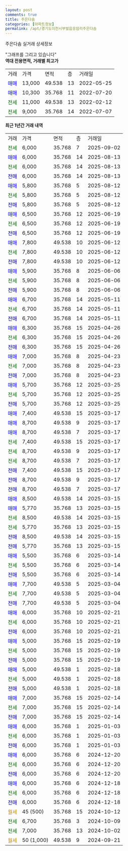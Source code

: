 ```yaml
---
layout: post
comments: true
title: 주은다솜
categories: [아파트정보]
permalink: /apt/경기도이천시부발읍응암리주은다솜
---
```


주은다솜 실거래 상세정보

<script type="text/javascript">
  google.charts.load('current', {'packages':['line', 'corechart']});
  google.charts.setOnLoadCallback(drawChart);

  function drawChart() {
    var data = new google.visualization.DataTable();
    data.addColumn('date', '거래일');
    data.addColumn('number', "매매");
    data.addColumn('number', "전세");
    data.addColumn('number', "전매");

    data.addRows([[new Date(Date.parse("2025-09-02")), null, 6000, null], [new Date(Date.parse("2025-08-13")), 6000, null, null], [new Date(Date.parse("2025-08-13")), null, 6000, null], [new Date(Date.parse("2025-08-13")), null, null, 6000], [new Date(Date.parse("2025-08-12")), 5800, null, null], [new Date(Date.parse("2025-08-12")), null, 5800, null], [new Date(Date.parse("2025-08-12")), null, null, 5800], [new Date(Date.parse("2025-06-19")), 6500, null, null], [new Date(Date.parse("2025-06-19")), null, 6500, null], [new Date(Date.parse("2025-06-19")), null, null, 6500], [new Date(Date.parse("2025-06-12")), 7800, null, null], [new Date(Date.parse("2025-06-12")), null, 7800, null], [new Date(Date.parse("2025-06-12")), null, null, 7800], [new Date(Date.parse("2025-06-06")), 5900, null, null], [new Date(Date.parse("2025-06-06")), null, 5900, null], [new Date(Date.parse("2025-06-06")), null, null, 5900], [new Date(Date.parse("2025-05-11")), 6700, null, null], [new Date(Date.parse("2025-05-11")), null, 6700, null], [new Date(Date.parse("2025-05-11")), null, null, 6700], [new Date(Date.parse("2025-04-26")), 6300, null, null], [new Date(Date.parse("2025-04-26")), null, 6300, null], [new Date(Date.parse("2025-04-26")), null, null, 6300], [new Date(Date.parse("2025-04-23")), 7000, null, null], [new Date(Date.parse("2025-04-23")), null, 7000, null], [new Date(Date.parse("2025-04-23")), null, null, 7000], [new Date(Date.parse("2025-03-25")), 5700, null, null], [new Date(Date.parse("2025-03-25")), null, 5700, null], [new Date(Date.parse("2025-03-25")), null, null, 5700], [new Date(Date.parse("2025-03-17")), 7400, null, null], [new Date(Date.parse("2025-03-17")), 8700, null, null], [new Date(Date.parse("2025-03-17")), 8700, null, null], [new Date(Date.parse("2025-03-17")), null, 7400, null], [new Date(Date.parse("2025-03-17")), null, 8700, null], [new Date(Date.parse("2025-03-17")), null, 8700, null], [new Date(Date.parse("2025-03-17")), null, null, 7400], [new Date(Date.parse("2025-03-17")), null, null, 8700], [new Date(Date.parse("2025-03-17")), null, null, 8700], [new Date(Date.parse("2025-03-15")), 8500, null, null], [new Date(Date.parse("2025-03-15")), 5770, null, null], [new Date(Date.parse("2025-03-15")), null, 8500, null], [new Date(Date.parse("2025-03-15")), null, 5770, null], [new Date(Date.parse("2025-03-15")), null, null, 8500], [new Date(Date.parse("2025-03-15")), null, null, 5770], [new Date(Date.parse("2025-03-14")), 5500, null, null], [new Date(Date.parse("2025-03-14")), null, 5500, null], [new Date(Date.parse("2025-03-14")), null, null, 5500], [new Date(Date.parse("2025-03-04")), 7700, null, null], [new Date(Date.parse("2025-03-04")), null, 7700, null], [new Date(Date.parse("2025-03-04")), null, null, 7700], [new Date(Date.parse("2025-02-21")), 6000, null, null], [new Date(Date.parse("2025-02-21")), null, 6000, null], [new Date(Date.parse("2025-02-21")), null, null, 6000], [new Date(Date.parse("2025-02-19")), 5000, null, null], [new Date(Date.parse("2025-02-19")), null, 5000, null], [new Date(Date.parse("2025-02-19")), null, null, 5000], [new Date(Date.parse("2025-02-18")), 5000, null, null], [new Date(Date.parse("2025-02-18")), null, 5000, null], [new Date(Date.parse("2025-02-18")), null, null, 5000], [new Date(Date.parse("2025-02-14")), 7000, null, null], [new Date(Date.parse("2025-02-14")), null, 7000, null], [new Date(Date.parse("2025-02-14")), null, null, 7000], [new Date(Date.parse("2025-01-03")), 6000, null, null], [new Date(Date.parse("2025-01-03")), null, 6000, null], [new Date(Date.parse("2025-01-03")), null, null, 6000], [new Date(Date.parse("2024-12-20")), 6000, null, null], [new Date(Date.parse("2024-12-20")), null, 6000, null], [new Date(Date.parse("2024-12-20")), null, null, 6000], [new Date(Date.parse("2024-12-18")), 6000, null, null], [new Date(Date.parse("2024-12-18")), null, 6000, null], [new Date(Date.parse("2024-12-18")), null, null, 6000], [new Date(Date.parse("2024-10-12")), null, null, null], [new Date(Date.parse("2024-10-09")), null, 6700, null], [new Date(Date.parse("2024-10-02")), null, 7000, null], [new Date(Date.parse("2024-09-21")), null, null, null]]);

    var options = {
      hAxis: {
        format: 'yyyy/MM/dd'
      },    
      lineWidth: 0,
      pointsVisible: true,    
      title: '최근 1년간 유형별 실거래가 분포',
      legend: { position: 'bottom' }
    };

    var formatter = new google.visualization.NumberFormat({pattern:'###,###'} );
    formatter.format(data, 1);
    formatter.format(data, 2);
    
    setTimeout(function() {
        var chart = new google.visualization.LineChart(document.getElementById('columnchart_material'));
        chart.draw(data, (options));
        document.getElementById('loading').style.display = 'none';
    }, 200);
  }
</script>


<div id="loading" style="z-index:20; display: block; margin-left: 0px">"그래프를 그리고 있습니다"</div>
<div id="columnchart_material" style="width: 95%; margin-left: 0px; display: block"></div>
<!-- contents start -->
<b>역대 전용면적, 거래별 최고가</b>
<table class="sortable">
    <tr>
      <td>거래</td>
      <td>가격</td>
      <td>면적</td>
      <td>층</td>
      <td>거래일</td>
    </tr>
        <tr>
          <td><a style="color: blue">매매</a></td>
          <td>13,000</td>
          <td>49.538</td>
          <td>13</td>
          <td>2022-05-25</td>
        </tr>            <tr>
          <td><a style="color: blue">매매</a></td>
          <td>10,300</td>
          <td>35.768</td>
          <td>11</td>
          <td>2022-07-20</td>
        </tr>        
        <tr>
              <td><a style="color: darkgreen">전세</a></td>
              <td>11,000</td>
              <td>49.538</td>
              <td>13</td>
              <td>2022-02-12</td>
            </tr>            <tr>
              <td><a style="color: darkgreen">전세</a></td>
              <td>9,000</td>
              <td>35.768</td>
              <td>14</td>
              <td>2022-07-07</td>
            </tr>        
    
</table>

<b>최근 1년간 거래 내역</b>

<table class="sortable">
    <tr>
      <td>거래</td>
      <td>가격</td>
      <td>면적</td>
      <td>층</td>
      <td>거래일</td>
    </tr>
    <tr>
      <td><a style="color: darkgreen">전세</a></td>
      <td>6,000</td>
      <td>35.768</td>
      <td>7</td>
      <td>2025-09-02</td>
    </tr>          <tr>
      <td><a style="color: blue">매매</a></td>
      <td>6,000</td>
      <td>35.768</td>
      <td>14</td>
      <td>2025-08-13</td>
    </tr>          <tr>
      <td><a style="color: darkgreen">전세</a></td>
      <td>6,000</td>
      <td>35.768</td>
      <td>14</td>
      <td>2025-08-13</td>
    </tr>          <tr>
      <td><a style="color: darkblue">전매</a></td>
      <td>6,000</td>
      <td>35.768</td>
      <td>14</td>
      <td>2025-08-13</td>
    </tr>          <tr>
      <td><a style="color: blue">매매</a></td>
      <td>5,800</td>
      <td>35.768</td>
      <td>5</td>
      <td>2025-08-12</td>
    </tr>          <tr>
      <td><a style="color: darkgreen">전세</a></td>
      <td>5,800</td>
      <td>35.768</td>
      <td>5</td>
      <td>2025-08-12</td>
    </tr>          <tr>
      <td><a style="color: darkblue">전매</a></td>
      <td>5,800</td>
      <td>35.768</td>
      <td>5</td>
      <td>2025-08-12</td>
    </tr>          <tr>
      <td><a style="color: blue">매매</a></td>
      <td>6,500</td>
      <td>35.768</td>
      <td>12</td>
      <td>2025-06-19</td>
    </tr>          <tr>
      <td><a style="color: darkgreen">전세</a></td>
      <td>6,500</td>
      <td>35.768</td>
      <td>12</td>
      <td>2025-06-19</td>
    </tr>          <tr>
      <td><a style="color: darkblue">전매</a></td>
      <td>6,500</td>
      <td>35.768</td>
      <td>12</td>
      <td>2025-06-19</td>
    </tr>          <tr>
      <td><a style="color: blue">매매</a></td>
      <td>7,800</td>
      <td>49.538</td>
      <td>10</td>
      <td>2025-06-12</td>
    </tr>          <tr>
      <td><a style="color: darkgreen">전세</a></td>
      <td>7,800</td>
      <td>49.538</td>
      <td>10</td>
      <td>2025-06-12</td>
    </tr>          <tr>
      <td><a style="color: darkblue">전매</a></td>
      <td>7,800</td>
      <td>49.538</td>
      <td>10</td>
      <td>2025-06-12</td>
    </tr>          <tr>
      <td><a style="color: blue">매매</a></td>
      <td>5,900</td>
      <td>35.768</td>
      <td>8</td>
      <td>2025-06-06</td>
    </tr>          <tr>
      <td><a style="color: darkgreen">전세</a></td>
      <td>5,900</td>
      <td>35.768</td>
      <td>8</td>
      <td>2025-06-06</td>
    </tr>          <tr>
      <td><a style="color: darkblue">전매</a></td>
      <td>5,900</td>
      <td>35.768</td>
      <td>8</td>
      <td>2025-06-06</td>
    </tr>          <tr>
      <td><a style="color: blue">매매</a></td>
      <td>6,700</td>
      <td>35.768</td>
      <td>14</td>
      <td>2025-05-11</td>
    </tr>          <tr>
      <td><a style="color: darkgreen">전세</a></td>
      <td>6,700</td>
      <td>35.768</td>
      <td>14</td>
      <td>2025-05-11</td>
    </tr>          <tr>
      <td><a style="color: darkblue">전매</a></td>
      <td>6,700</td>
      <td>35.768</td>
      <td>14</td>
      <td>2025-05-11</td>
    </tr>          <tr>
      <td><a style="color: blue">매매</a></td>
      <td>6,300</td>
      <td>35.768</td>
      <td>15</td>
      <td>2025-04-26</td>
    </tr>          <tr>
      <td><a style="color: darkgreen">전세</a></td>
      <td>6,300</td>
      <td>35.768</td>
      <td>15</td>
      <td>2025-04-26</td>
    </tr>          <tr>
      <td><a style="color: darkblue">전매</a></td>
      <td>6,300</td>
      <td>35.768</td>
      <td>15</td>
      <td>2025-04-26</td>
    </tr>          <tr>
      <td><a style="color: blue">매매</a></td>
      <td>7,000</td>
      <td>35.768</td>
      <td>8</td>
      <td>2025-04-23</td>
    </tr>          <tr>
      <td><a style="color: darkgreen">전세</a></td>
      <td>7,000</td>
      <td>35.768</td>
      <td>8</td>
      <td>2025-04-23</td>
    </tr>          <tr>
      <td><a style="color: darkblue">전매</a></td>
      <td>7,000</td>
      <td>35.768</td>
      <td>8</td>
      <td>2025-04-23</td>
    </tr>          <tr>
      <td><a style="color: blue">매매</a></td>
      <td>5,700</td>
      <td>35.768</td>
      <td>12</td>
      <td>2025-03-25</td>
    </tr>          <tr>
      <td><a style="color: darkgreen">전세</a></td>
      <td>5,700</td>
      <td>35.768</td>
      <td>12</td>
      <td>2025-03-25</td>
    </tr>          <tr>
      <td><a style="color: darkblue">전매</a></td>
      <td>5,700</td>
      <td>35.768</td>
      <td>12</td>
      <td>2025-03-25</td>
    </tr>          <tr>
      <td><a style="color: blue">매매</a></td>
      <td>7,400</td>
      <td>49.538</td>
      <td>15</td>
      <td>2025-03-17</td>
    </tr>          <tr>
      <td><a style="color: blue">매매</a></td>
      <td>8,700</td>
      <td>49.538</td>
      <td>9</td>
      <td>2025-03-17</td>
    </tr>          <tr>
      <td><a style="color: blue">매매</a></td>
      <td>8,700</td>
      <td>49.538</td>
      <td>7</td>
      <td>2025-03-17</td>
    </tr>          <tr>
      <td><a style="color: darkgreen">전세</a></td>
      <td>7,400</td>
      <td>49.538</td>
      <td>15</td>
      <td>2025-03-17</td>
    </tr>          <tr>
      <td><a style="color: darkgreen">전세</a></td>
      <td>8,700</td>
      <td>49.538</td>
      <td>9</td>
      <td>2025-03-17</td>
    </tr>          <tr>
      <td><a style="color: darkgreen">전세</a></td>
      <td>8,700</td>
      <td>49.538</td>
      <td>7</td>
      <td>2025-03-17</td>
    </tr>          <tr>
      <td><a style="color: darkblue">전매</a></td>
      <td>7,400</td>
      <td>49.538</td>
      <td>15</td>
      <td>2025-03-17</td>
    </tr>          <tr>
      <td><a style="color: darkblue">전매</a></td>
      <td>8,700</td>
      <td>49.538</td>
      <td>9</td>
      <td>2025-03-17</td>
    </tr>          <tr>
      <td><a style="color: darkblue">전매</a></td>
      <td>8,700</td>
      <td>49.538</td>
      <td>7</td>
      <td>2025-03-17</td>
    </tr>          <tr>
      <td><a style="color: blue">매매</a></td>
      <td>8,500</td>
      <td>49.538</td>
      <td>14</td>
      <td>2025-03-15</td>
    </tr>          <tr>
      <td><a style="color: blue">매매</a></td>
      <td>5,770</td>
      <td>35.768</td>
      <td>13</td>
      <td>2025-03-15</td>
    </tr>          <tr>
      <td><a style="color: darkgreen">전세</a></td>
      <td>8,500</td>
      <td>49.538</td>
      <td>14</td>
      <td>2025-03-15</td>
    </tr>          <tr>
      <td><a style="color: darkgreen">전세</a></td>
      <td>5,770</td>
      <td>35.768</td>
      <td>13</td>
      <td>2025-03-15</td>
    </tr>          <tr>
      <td><a style="color: darkblue">전매</a></td>
      <td>8,500</td>
      <td>49.538</td>
      <td>14</td>
      <td>2025-03-15</td>
    </tr>          <tr>
      <td><a style="color: darkblue">전매</a></td>
      <td>5,770</td>
      <td>35.768</td>
      <td>13</td>
      <td>2025-03-15</td>
    </tr>          <tr>
      <td><a style="color: blue">매매</a></td>
      <td>5,500</td>
      <td>35.768</td>
      <td>6</td>
      <td>2025-03-14</td>
    </tr>          <tr>
      <td><a style="color: darkgreen">전세</a></td>
      <td>5,500</td>
      <td>35.768</td>
      <td>6</td>
      <td>2025-03-14</td>
    </tr>          <tr>
      <td><a style="color: darkblue">전매</a></td>
      <td>5,500</td>
      <td>35.768</td>
      <td>6</td>
      <td>2025-03-14</td>
    </tr>          <tr>
      <td><a style="color: blue">매매</a></td>
      <td>7,700</td>
      <td>49.538</td>
      <td>5</td>
      <td>2025-03-04</td>
    </tr>          <tr>
      <td><a style="color: darkgreen">전세</a></td>
      <td>7,700</td>
      <td>49.538</td>
      <td>5</td>
      <td>2025-03-04</td>
    </tr>          <tr>
      <td><a style="color: darkblue">전매</a></td>
      <td>7,700</td>
      <td>49.538</td>
      <td>5</td>
      <td>2025-03-04</td>
    </tr>          <tr>
      <td><a style="color: blue">매매</a></td>
      <td>6,000</td>
      <td>35.768</td>
      <td>10</td>
      <td>2025-02-21</td>
    </tr>          <tr>
      <td><a style="color: darkgreen">전세</a></td>
      <td>6,000</td>
      <td>35.768</td>
      <td>10</td>
      <td>2025-02-21</td>
    </tr>          <tr>
      <td><a style="color: darkblue">전매</a></td>
      <td>6,000</td>
      <td>35.768</td>
      <td>10</td>
      <td>2025-02-21</td>
    </tr>          <tr>
      <td><a style="color: blue">매매</a></td>
      <td>5,000</td>
      <td>35.768</td>
      <td>15</td>
      <td>2025-02-19</td>
    </tr>          <tr>
      <td><a style="color: darkgreen">전세</a></td>
      <td>5,000</td>
      <td>35.768</td>
      <td>15</td>
      <td>2025-02-19</td>
    </tr>          <tr>
      <td><a style="color: darkblue">전매</a></td>
      <td>5,000</td>
      <td>35.768</td>
      <td>15</td>
      <td>2025-02-19</td>
    </tr>          <tr>
      <td><a style="color: blue">매매</a></td>
      <td>5,000</td>
      <td>49.538</td>
      <td>1</td>
      <td>2025-02-18</td>
    </tr>          <tr>
      <td><a style="color: darkgreen">전세</a></td>
      <td>5,000</td>
      <td>49.538</td>
      <td>1</td>
      <td>2025-02-18</td>
    </tr>          <tr>
      <td><a style="color: darkblue">전매</a></td>
      <td>5,000</td>
      <td>49.538</td>
      <td>1</td>
      <td>2025-02-18</td>
    </tr>          <tr>
      <td><a style="color: blue">매매</a></td>
      <td>7,000</td>
      <td>35.768</td>
      <td>15</td>
      <td>2025-02-14</td>
    </tr>          <tr>
      <td><a style="color: darkgreen">전세</a></td>
      <td>7,000</td>
      <td>35.768</td>
      <td>15</td>
      <td>2025-02-14</td>
    </tr>          <tr>
      <td><a style="color: darkblue">전매</a></td>
      <td>7,000</td>
      <td>35.768</td>
      <td>15</td>
      <td>2025-02-14</td>
    </tr>          <tr>
      <td><a style="color: blue">매매</a></td>
      <td>6,000</td>
      <td>35.768</td>
      <td>1</td>
      <td>2025-01-03</td>
    </tr>          <tr>
      <td><a style="color: darkgreen">전세</a></td>
      <td>6,000</td>
      <td>35.768</td>
      <td>1</td>
      <td>2025-01-03</td>
    </tr>          <tr>
      <td><a style="color: darkblue">전매</a></td>
      <td>6,000</td>
      <td>35.768</td>
      <td>1</td>
      <td>2025-01-03</td>
    </tr>          <tr>
      <td><a style="color: blue">매매</a></td>
      <td>6,000</td>
      <td>35.768</td>
      <td>6</td>
      <td>2024-12-20</td>
    </tr>          <tr>
      <td><a style="color: darkgreen">전세</a></td>
      <td>6,000</td>
      <td>35.768</td>
      <td>6</td>
      <td>2024-12-20</td>
    </tr>          <tr>
      <td><a style="color: darkblue">전매</a></td>
      <td>6,000</td>
      <td>35.768</td>
      <td>6</td>
      <td>2024-12-20</td>
    </tr>          <tr>
      <td><a style="color: blue">매매</a></td>
      <td>6,000</td>
      <td>35.768</td>
      <td>6</td>
      <td>2024-12-18</td>
    </tr>          <tr>
      <td><a style="color: darkgreen">전세</a></td>
      <td>6,000</td>
      <td>35.768</td>
      <td>6</td>
      <td>2024-12-18</td>
    </tr>          <tr>
      <td><a style="color: darkblue">전매</a></td>
      <td>6,000</td>
      <td>35.768</td>
      <td>6</td>
      <td>2024-12-18</td>
    </tr>          <tr>
      <td><a style="color: darkgoldenrod">월세</a></td>
      <td>45 (500)</td>
      <td>35.768</td>
      <td>15</td>
      <td>2024-10-12</td>
    </tr>          <tr>
      <td><a style="color: darkgreen">전세</a></td>
      <td>6,700</td>
      <td>35.768</td>
      <td>3</td>
      <td>2024-10-09</td>
    </tr>          <tr>
      <td><a style="color: darkgreen">전세</a></td>
      <td>7,000</td>
      <td>35.768</td>
      <td>13</td>
      <td>2024-10-02</td>
    </tr>          <tr>
      <td><a style="color: darkgoldenrod">월세</a></td>
      <td>50 (1,000)</td>
      <td>49.538</td>
      <td>9</td>
      <td>2024-09-21</td>
    </tr>      </table>
<!-- contents end -->    

